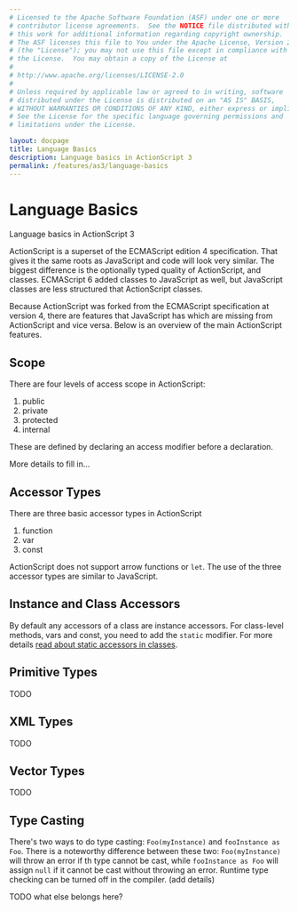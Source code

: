 ```yaml
---
# Licensed to the Apache Software Foundation (ASF) under one or more
# contributor license agreements.  See the NOTICE file distributed with
# this work for additional information regarding copyright ownership.
# The ASF licenses this file to You under the Apache License, Version 2.0
# (the "License"); you may not use this file except in compliance with
# the License.  You may obtain a copy of the License at
# 
# http://www.apache.org/licenses/LICENSE-2.0
# 
# Unless required by applicable law or agreed to in writing, software
# distributed under the License is distributed on an "AS IS" BASIS,
# WITHOUT WARRANTIES OR CONDITIONS OF ANY KIND, either express or implied.
# See the License for the specific language governing permissions and
# limitations under the License.

layout: docpage
title: Language Basics
description: Language basics in ActionScript 3
permalink: /features/as3/language-basics
---
```


# Language Basics

Language basics in ActionScript 3

ActionScript is a superset of the ECMAScript edition 4 specification. That gives it the same roots as JavaScript and code will look very similar. The biggest difference is the optionally typed quality of ActionScript, and classes. ECMAScript 6 added classes to JavaScript as well, but JavaScript classes are less structured that ActionScript classes.

Because ActionScript was forked from the ECMAScript specification at version 4, there are features that JavaScript has which are missing from ActionScript and vice versa. Below is an overview of the main ActionScript features.

## Scope

There are four levels of access scope in ActionScript:
1. public
2. private
3. protected
4. internal

These are defined by declaring an access modifier before a declaration.

More details to fill in...

## Accessor Types
There are three basic accessor types in ActionScript
1. function
2. var
3. const

ActionScript does not support arrow functions or `let`. The use of the three accessor types are similar to JavaScript.

## Instance and Class Accessors
By default any accessors of a class are instance accessors. For class-level methods, vars and const, you need to add the `static` modifier. For more details [read about static accessors in classes](features/as3/classes-and-functions#static-accessors).

## Primitive Types
TODO

## XML Types
TODO

## Vector Types
TODO

## Type Casting
There's two ways to do type casting: `Foo(myInstance)` and `fooInstance as Foo`. There is a noteworthy difference between these two: `Foo(myInstance)` will throw an error if th type cannot be cast, while `fooInstance as Foo` will assign `null` if it cannot be cast without throwing an error. Runtime type checking can be turned off in the compiler. (add details)

TODO what else belongs here?